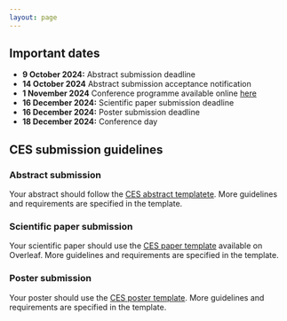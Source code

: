 ```yaml
---
layout: page
---
```


## Important dates
- **9 October 2024:** Abstract submission deadline
- **14 October 2024** Abstract submission acceptance notification
- **1 November 2024**  Conference programme available online [here](https://ces.energy.aau.dk/program/)
- **16 December 2024:** Scientific paper submission deadline
- **16 December 2024:** Poster submission deadline
- **18 December 2024:** Conference day

## CES submission guidelines


### Abstract submission
Your abstract should follow the <a href="https://raw.githubusercontent.com/jakobhaervig/ces/main/_talks/CES_abstract_template.md" download="CES_abstract_template.md">CES abstract templatete</a>. More guidelines and requirements are specified in the template.

### Scientific paper submission
Your scientific paper should use the [CES paper template](https://www.overleaf.com/read/zjgpfdssnsty#6329cb) available on Overleaf. More guidelines and requirements are specified in the template.

### Poster submission
Your poster should use the [CES poster template](https://raw.githubusercontent.com/jakobhaervig/ces/main/templates/CES_poster_template.pptx). More guidelines and requirements are specified in the template.
